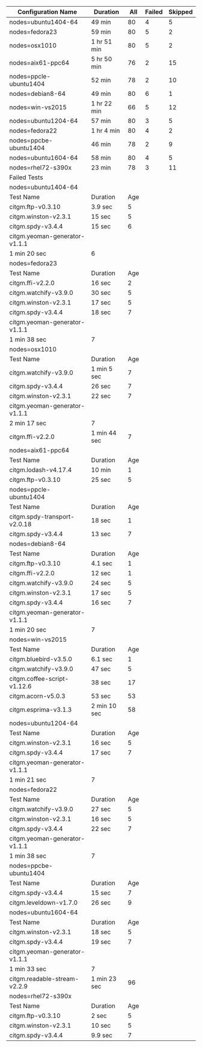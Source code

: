 | Configuration Name            | Duration     | All | Failed | Skipped |
|-------------------------------|--------------|-----|--------|---------|
| nodes=ubuntu1404-64           | 49 min       | 80  | 4      | 5       |
| nodes=fedora23                | 59 min       | 80  | 5      | 2       |
| nodes=osx1010                 | 1 hr 51 min  | 80  | 5      | 2       |
| nodes=aix61-ppc64             | 5 hr 50 min  | 76  | 2      | 15      |
| nodes=ppcle-ubuntu1404        | 52 min       | 78  | 2      | 10      |
| nodes=debian8-64              | 49 min       | 80  | 6      | 1       |
| nodes=win-vs2015              | 1 hr 22 min  | 66  | 5      | 12      |
| nodes=ubuntu1204-64           | 57 min       | 80  | 3      | 5       |
| nodes=fedora22                | 1 hr 4 min   | 80  | 4      | 2       |
| nodes=ppcbe-ubuntu1404        | 46 min       | 78  | 2      | 9       |
| nodes=ubuntu1604-64           | 58 min       | 80  | 4      | 5       |
| nodes=rhel72-s390x            | 23 min       | 78  | 3      | 11      |
| Failed Tests                  |              |     |        |         |
| nodes=ubuntu1404-64           |              |     |        |         |
| Test Name                     | Duration     | Age |        |         |
| citgm.ftp-v0.3.10             | 3.9 sec      | 5   |        |         |
| citgm.winston-v2.3.1          | 15 sec       | 5   |        |         |
| citgm.spdy-v3.4.4             | 15 sec       | 6   |        |         |
| citgm.yeoman-generator-v1.1.1 |              |     |        |         |
| 1 min 20 sec                  | 6            |     |        |         |
| nodes=fedora23                |              |     |        |         |
| Test Name                     | Duration     | Age |        |         |
| citgm.ffi-v2.2.0              | 16 sec       | 2   |        |         |
| citgm.watchify-v3.9.0         | 30 sec       | 5   |        |         |
| citgm.winston-v2.3.1          | 17 sec       | 5   |        |         |
| citgm.spdy-v3.4.4             | 18 sec       | 7   |        |         |
| citgm.yeoman-generator-v1.1.1 |              |     |        |         |
| 1 min 38 sec                  | 7            |     |        |         |
| nodes=osx1010                 |              |     |        |         |
| Test Name                     | Duration     | Age |        |         |
| citgm.watchify-v3.9.0         | 1 min 5 sec  | 7   |        |         |
| citgm.spdy-v3.4.4             | 26 sec       | 7   |        |         |
| citgm.winston-v2.3.1          | 22 sec       | 7   |        |         |
| citgm.yeoman-generator-v1.1.1 |              |     |        |         |
| 2 min 17 sec                  | 7            |     |        |         |
| citgm.ffi-v2.2.0              | 1 min 44 sec | 7   |        |         |
| nodes=aix61-ppc64             |              |     |        |         |
| Test Name                     | Duration     | Age |        |         |
| citgm.lodash-v4.17.4          | 10 min       | 1   |        |         |
| citgm.ftp-v0.3.10             | 25 sec       | 5   |        |         |
| nodes=ppcle-ubuntu1404        |              |     |        |         |
| Test Name                     | Duration     | Age |        |         |
| citgm.spdy-transport-v2.0.18  | 18 sec       | 1   |        |         |
| citgm.spdy-v3.4.4             | 13 sec       | 7   |        |         |
| nodes=debian8-64              |              |     |        |         |
| Test Name                     | Duration     | Age |        |         |
| citgm.ftp-v0.3.10             | 4.1 sec      | 1   |        |         |
| citgm.ffi-v2.2.0              | 12 sec       | 1   |        |         |
| citgm.watchify-v3.9.0         | 24 sec       | 5   |        |         |
| citgm.winston-v2.3.1          | 17 sec       | 5   |        |         |
| citgm.spdy-v3.4.4             | 16 sec       | 7   |        |         |
| citgm.yeoman-generator-v1.1.1 |              |     |        |         |
| 1 min 20 sec                  | 7            |     |        |         |
| nodes=win-vs2015              |              |     |        |         |
| Test Name                     | Duration     | Age |        |         |
| citgm.bluebird-v3.5.0         | 6.1 sec      | 1   |        |         |
| citgm.watchify-v3.9.0         | 47 sec       | 5   |        |         |
| citgm.coffee-script-v1.12.6   | 38 sec       | 17  |        |         |
| citgm.acorn-v5.0.3            | 53 sec       | 53  |        |         |
| citgm.esprima-v3.1.3          | 2 min 10 sec | 58  |        |         |
| nodes=ubuntu1204-64           |              |     |        |         |
| Test Name                     | Duration     | Age |        |         |
| citgm.winston-v2.3.1          | 16 sec       | 5   |        |         |
| citgm.spdy-v3.4.4             | 17 sec       | 7   |        |         |
| citgm.yeoman-generator-v1.1.1 |              |     |        |         |
| 1 min 21 sec                  | 7            |     |        |         |
| nodes=fedora22                |              |     |        |         |
| Test Name                     | Duration     | Age |        |         |
| citgm.watchify-v3.9.0         | 27 sec       | 5   |        |         |
| citgm.winston-v2.3.1          | 16 sec       | 5   |        |         |
| citgm.spdy-v3.4.4             | 22 sec       | 7   |        |         |
| citgm.yeoman-generator-v1.1.1 |              |     |        |         |
| 1 min 38 sec                  | 7            |     |        |         |
| nodes=ppcbe-ubuntu1404        |              |     |        |         |
| Test Name                     | Duration     | Age |        |         |
| citgm.spdy-v3.4.4             | 15 sec       | 7   |        |         |
| citgm.leveldown-v1.7.0        | 26 sec       | 9   |        |         |
| nodes=ubuntu1604-64           |              |     |        |         |
| Test Name                     | Duration     | Age |        |         |
| citgm.winston-v2.3.1          | 18 sec       | 5   |        |         |
| citgm.spdy-v3.4.4             | 19 sec       | 7   |        |         |
| citgm.yeoman-generator-v1.1.1 |              |     |        |         |
| 1 min 33 sec                  | 7            |     |        |         |
| citgm.readable-stream-v2.2.9  | 1 min 23 sec | 96  |        |         |
| nodes=rhel72-s390x            |              |     |        |         |
| Test Name                     | Duration     | Age |        |         |
| citgm.ftp-v0.3.10             | 2 sec        | 5   |        |         |
| citgm.winston-v2.3.1          | 10 sec       | 5   |        |         |
| citgm.spdy-v3.4.4             | 9.9 sec      | 7   |        |         |